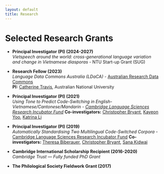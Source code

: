 ```yaml
---
layout: default
title: Research
---
```


# Selected Research Grants

- **Principal Investigator (PI) (2024-2027)**  
_Vietspeech around the world: cross-generational language variation and change in Vietnamese diasporas_ - NTU Start-up Grant (SUG)

- **Research Fellow (2023)**  
  _Language Data Commons Australia (LDaCA)_ - [Australian Research Data Commons](https://ardc.edu.au/project/language-data-commons-of-australia/)  
  **PI:** [Catherine Travis](https://researchportalplus.anu.edu.au/en/persons/catherine-travis), Australian National University

- **Principal Investigator (PI) (2021)**  
  _Using Tone to Predict Code-Switching in English-Vietnamese/Cantonese/Mandarin_ - _[Cambridge Language Sciences Research Incubator Fund](https://www.languagesciences.cam.ac.uk/incubator)_
  **Co-investigators:** [Christopher Bryant](https://chrisjbryant.github.io/), [Kayeon Yoo](https://www.phonetics.mmll.cam.ac.uk/staff/kayeon-yoo), [Katrina Li](https://www.phonetics.mmll.cam.ac.uk/staff/kechunkatrina-li)  
  

- **Principal Investigator (PI) (2019)**  
  _Automatically Standardising Two Multilingual Code-Switched Corpora_ - [Cambridge Language Sciences Research Incubator Fund](https://www.languagesciences.cam.ac.uk/incubator) 
  **Co-investigators:** [Theresa Biberauer](https://www.mmll.cam.ac.uk/dr-theresa-biberauer), [Christopher Bryant](https://chrisjbryant.github.io/), [Sana Kidwai](https://sanakidwai.github.io/)  
 

- **Cambridge International Scholarship Recipient (2016-2020)**  
  _Cambridge Trust — Fully funded PhD Grant_

- **The Philological Society Fieldwork Grant (2017)**
